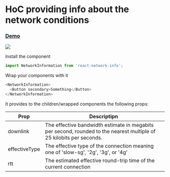 # HoC providing info about the network conditions

### [Demo](https://avraammavridis.github.io/react-network-info/)


<a href="https://nodei.co/npm/react-network-info/"><img src="https://nodei.co/npm/react-network-info.png?mini=true"></a>

Install the component

```js
import NetworkInformation from 'react-network-info';
```

Wrap your components with it

```js
<NetworkInformation>
  <Button secondary>Something</Button>
</NetworkInformation>
```

It provides to the children/wrapped components the following props:

| Prop        | Descriptipn     |
| ------------- |-------------|
| downlink      | The effective bandwidth estimate in megabits per second, rounded to the nearest multiple of 25 kilobits per seconds. |
| effectiveType  | The effective type of the connection meaning one of 'slow-sg', '2g', '3g', or '4g' |
| rtt  | The estimated effective round-trip time of the current connection  |

